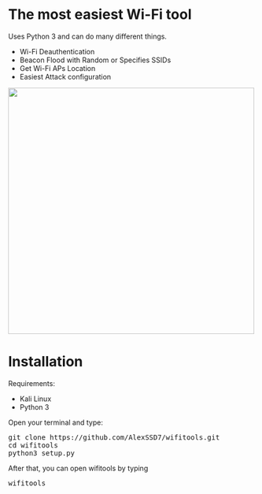 # The most easiest Wi-Fi tool
Uses Python 3 and can do many different things.
* Wi-Fi Deauthentication
* Beacon Flood with Random or Specifies SSIDs
* Get Wi-Fi APs Location
* Easiest Attack configuration
<img src="https://i.imgur.com/ueX1hhT.png" width=500 align="center">

# Installation
Requirements:
* Kali Linux
* Python 3

Open your terminal and type:
<pre>git clone https://github.com/AlexSSD7/wifitools.git
cd wifitools
python3 setup.py
</pre>
After that, you can open wifitools by typing
<pre>wifitools</pre>
